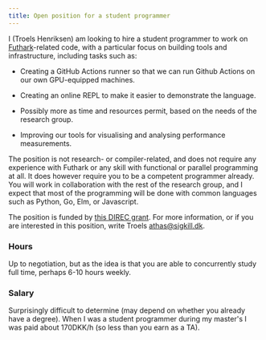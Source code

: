 ```yaml
---
title: Open position for a student programmer
---
```


I (Troels Henriksen) am looking to hire a student programmer to work
on [Futhark](https://futhark-lang.org)-related code, with a particular
focus on building tools and infrastructure, including tasks such as:

* Creating a GitHub Actions runner so that we can run Github Actions
  on our own GPU-equipped machines.

* Creating an online REPL to make it easier to demonstrate the
  language.

* Possibly more as time and resources permit, based on the needs of
  the research group.

* Improving our tools for visualising and analysing performance
  measurements.

The position is not research- or compiler-related, and does not
require any experience with Futhark or any skill with functional or
parallel programming at all.  It does however require you to be a
competent programmer already.  You will work in collaboration with the
rest of the research group, and I expect that most of the programming
will be done with common languages such as Python, Go, Elm, or
Javascript.

The position is funded by [this DIREC
grant](https://direc.dk/ergonomic-practical-effect-systems/).  For
more information, or if you are interested in this position, write
Troels <athas@sigkill.dk>.

### Hours

Up to negotiation, but as the idea is that you are able to
concurrently study full time, perhaps 6-10 hours weekly.

### Salary

Surprisingly difficult to determine (may depend on whether you already
have a degree).  When I was a student programmer during my master's I
was paid about 170DKK/h (so less than you earn as a TA).
